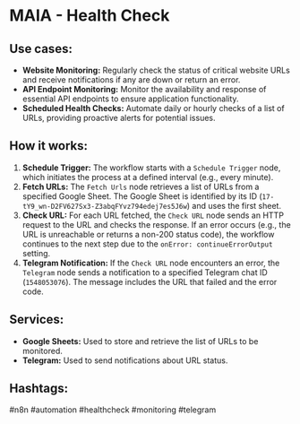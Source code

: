 # MAIA - Health Check

## Use cases:

- **Website Monitoring:** Regularly check the status of critical website URLs and receive notifications if any are down or return an error.
- **API Endpoint Monitoring:** Monitor the availability and response of essential API endpoints to ensure application functionality.
- **Scheduled Health Checks:** Automate daily or hourly checks of a list of URLs, providing proactive alerts for potential issues.

## How it works:

1.  **Schedule Trigger:** The workflow starts with a `Schedule Trigger` node, which initiates the process at a defined interval (e.g., every minute).
2.  **Fetch URLs:** The `Fetch Urls` node retrieves a list of URLs from a specified Google Sheet. The Google Sheet is identified by its ID (`17-tY9_wn-D2FV627Sx3-Z3abqFYvz794edej7es5J6w`) and uses the first sheet.
3.  **Check URL:** For each URL fetched, the `Check URL` node sends an HTTP request to the URL and checks the response. If an error occurs (e.g., the URL is unreachable or returns a non-200 status code), the workflow continues to the next step due to the `onError: continueErrorOutput` setting.
4.  **Telegram Notification:** If the `Check URL` node encounters an error, the `Telegram` node sends a notification to a specified Telegram chat ID (`1548053076`). The message includes the URL that failed and the error code.

## Services:

-   **Google Sheets:** Used to store and retrieve the list of URLs to be monitored.
-   **Telegram:** Used to send notifications about URL status.

## Hashtags:

#n8n #automation #healthcheck #monitoring #telegram
